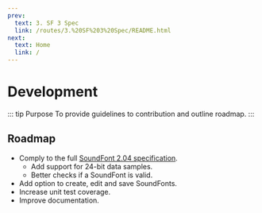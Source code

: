 ```yaml
---
prev:
  text: 3. SF 3 Spec
  link: /routes/3.%20SF%203%20Spec/README.html
next:
  text: Home
  link: /
---
```


# Development

::: tip Purpose
To provide guidelines to contribution and outline roadmap.
:::

## Roadmap

- Comply to the full [SoundFont 2.04 specification](http://www.synthfont.com/sfspec24.pdf).
  - Add support for 24-bit data samples.
  - Better checks if a SoundFont is valid.
- Add option to create, edit and save SoundFonts.
- Increase unit test coverage.
- Improve documentation.
